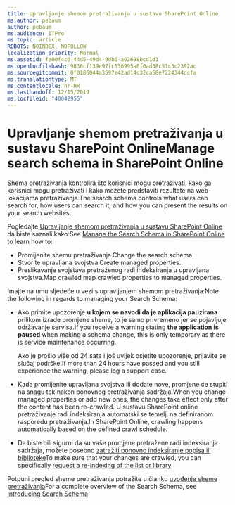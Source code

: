 ```yaml
---
title: Upravljanje shemom pretraživanja u sustavu SharePoint Online
ms.author: pebaum
author: pebaum
ms.audience: ITPro
ms.topic: article
ROBOTS: NOINDEX, NOFOLLOW
localization_priority: Normal
ms.assetid: fe00f4c0-44d5-49d4-9db0-a62698bcd1d1
ms.openlocfilehash: 9836cf139e97fc556995a8f0ad38c51c5c2392ac
ms.sourcegitcommit: 0f0186044a3597e42ad14c32ca58e7224344dcfa
ms.translationtype: MT
ms.contentlocale: hr-HR
ms.lasthandoff: 12/15/2019
ms.locfileid: "40042955"
---
```

# <a name="manage-search-schema-in-sharepoint-online"></a><span data-ttu-id="c5b2e-102">Upravljanje shemom pretraživanja u sustavu SharePoint Online</span><span class="sxs-lookup"><span data-stu-id="c5b2e-102">Manage search schema in SharePoint Online</span></span>

<span data-ttu-id="c5b2e-103">Shema pretraživanja kontrolira što korisnici mogu pretraživati, kako ga korisnici mogu pretraživati i kako možete predstaviti rezultate na web-lokacijama pretraživanja.</span><span class="sxs-lookup"><span data-stu-id="c5b2e-103">The search schema controls what users can search for, how users can search it, and how you can present the results on your search websites.</span></span> 

<span data-ttu-id="c5b2e-104">Pogledajte [Upravljanje shemom pretraživanja u sustavu SharePoint Online](https://docs.microsoft.com/sharepoint/manage-search-schema) da biste saznali kako:</span><span class="sxs-lookup"><span data-stu-id="c5b2e-104">See [Manage the Search Schema in SharePoint Online](https://docs.microsoft.com/sharepoint/manage-search-schema) to learn how to:</span></span> 
- <span data-ttu-id="c5b2e-105">Promijenite shemu pretraživanja.</span><span class="sxs-lookup"><span data-stu-id="c5b2e-105">Change the search schema.</span></span>
- <span data-ttu-id="c5b2e-106">Stvorite upravljana svojstva.</span><span class="sxs-lookup"><span data-stu-id="c5b2e-106">Create managed properties.</span></span>
- <span data-ttu-id="c5b2e-107">Preslikavanje svojstava pretraženog radi indeksiranja u upravljana svojstva.</span><span class="sxs-lookup"><span data-stu-id="c5b2e-107">Map crawled map crawled properties to managed properties.</span></span>

<span data-ttu-id="c5b2e-108">Imajte na umu sljedeće u vezi s upravljanjem shemom pretraživanja:</span><span class="sxs-lookup"><span data-stu-id="c5b2e-108">Note the following in regards to managing your Search Schema:</span></span>

- <span data-ttu-id="c5b2e-109">Ako primite upozorenje **u kojem se navodi da je aplikacija pauzirana** prilikom izrade promjene sheme, to je samo privremeno jer se pojavljuje održavanje servisa.</span><span class="sxs-lookup"><span data-stu-id="c5b2e-109">If you receive a warning stating **the application is paused** when making a schema change, this is only temporary as there is service maintenance occurring.</span></span> 

    <span data-ttu-id="c5b2e-110">Ako je prošlo više od 24 sata i još uvijek osjetite upozorenje, prijavite se slučaj podrške.</span><span class="sxs-lookup"><span data-stu-id="c5b2e-110">If more than 24 hours have passed and you still experience the warning, please log a support case.</span></span>
- <span data-ttu-id="c5b2e-111">Kada promijenite upravljana svojstva ili dodate nove, promjene će stupiti na snagu tek nakon ponovnog pretraživanja sadržaja.</span><span class="sxs-lookup"><span data-stu-id="c5b2e-111">When you change managed properties or add new ones, the changes take effect only after the content has been re-crawled.</span></span> <span data-ttu-id="c5b2e-112">U sustavu SharePoint online pretraživanje radi indeksiranja automatski se temelji na definiranom rasporedu pretraživanja.</span><span class="sxs-lookup"><span data-stu-id="c5b2e-112">In SharePoint Online, crawling happens automatically based on the defined crawl schedule.</span></span>
- <span data-ttu-id="c5b2e-113">Da biste bili sigurni da su vaše promjene pretražene radi indeksiranja sadržaja, možete posebno [zatražiti ponovno indeksiranje popisa ili biblioteke](https://docs.microsoft.com/sharepoint/manage-search-schema#request-re-indexing-of-a-document-library-or-list)</span><span class="sxs-lookup"><span data-stu-id="c5b2e-113">To make sure that your changes are crawled, you can specifically [request a re-indexing of the list or library](https://docs.microsoft.com/sharepoint/manage-search-schema#request-re-indexing-of-a-document-library-or-list)</span></span> 

<span data-ttu-id="c5b2e-114">Potpuni pregled sheme pretraživanja potražite u članku [uvođenje sheme pretraživanja](https://blogs.technet.microsoft.com/tothesharepoint/2012/11/25/introducing-search-schema-for-sharepoint-2013/)</span><span class="sxs-lookup"><span data-stu-id="c5b2e-114">For a complete overview of the Search Schema, see [Introducing Search Schema](https://blogs.technet.microsoft.com/tothesharepoint/2012/11/25/introducing-search-schema-for-sharepoint-2013/)</span></span> 


